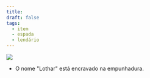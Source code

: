 ```yaml
---
title: 
draft: false
tags:
  - item
  - espada
  - lendário
---
```

![](Screenshot%202024-05-30%20at%2001-54-16%20Ashkandi%20Greatsword%20of%20the%20Brotherhood.png)
- O nome "Lothar" está encravado na empunhadura.